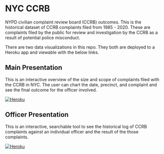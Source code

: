 # NYC CCRB

NYPD civilian complaint review board (CCRB) outcomes. This is the historical dataset of CCRB complaints filed from 1985 - 2020. These are complaints filed by the public for review and investigation by the CCRB as a result of potential police misconduct. 

There are two data visualizations in this repo. They both are deployed to a Heroku app and viewable with the below links. 

## Main Presentation

This is an interactive overview of the size and scope of complaints filed with the CCRB in NYC. The user can chart the date, precinct, and complaint and see the final outcome for the officer involved. 

[![Heroku](http://heroku-badge.herokuapp.com/?app=angularjs-crypto&style=flat&svg=1)](https://ccrb-data-vis.herokuapp.com/main_pres)

## Officer Presentation

This is an interactive, searchable tool to see the historical log of CCRB complaints against an individual officer and the result of the those complaints. 

[![Heroku](http://heroku-badge.herokuapp.com/?app=angularjs-crypto&style=flat&svg=1)](https://ccrb-officers.herokuapp.com/officer_pres)
